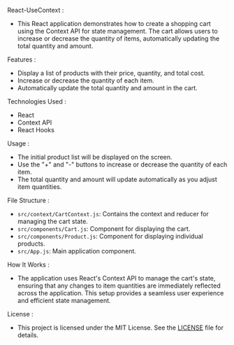 React-UseContext :

   - This React application demonstrates how to create a shopping cart using the Context API for state management. The cart allows users to increase or decrease the quantity of items, automatically updating the total quantity and amount.

Features :

   - Display a list of products with their price, quantity, and total cost.
   - Increase or decrease the quantity of each item.
   - Automatically update the total quantity and amount in the cart.

Technologies Used :

   - React
   - Context API
   - React Hooks

Usage :

   - The initial product list will be displayed on the screen.
   - Use the "+" and "-" buttons to increase or decrease the quantity of each item.
   - The total quantity and amount will update automatically as you adjust item quantities.

File Structure :

   - `src/context/CartContext.js`: Contains the context and reducer for managing the cart state.
   - `src/components/Cart.js`: Component for displaying the cart.
   - `src/components/Product.js`: Component for displaying individual products.
   - `src/App.js`: Main application component.

 How It Works :

   - The application uses React's Context API to manage the cart's state, ensuring that any changes to item quantities are immediately reflected across the application. This setup provides a seamless user experience and efficient state management.    

License :

   - This project is licensed under the MIT License. See the [LICENSE](LICENSE) file for details.
